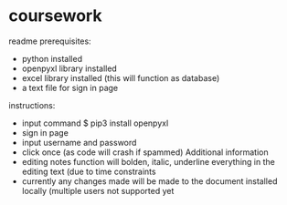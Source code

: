 # coursework

readme
prerequisites:
- python installed
- openpyxl library installed
- excel library installed (this will function as database)
- a text file for sign in page 

instructions:
- input command $ pip3 install openpyxl
- sign in page 
- input username and password
- click once (as code will crash if spammed)
Additional information
- editing notes function will bolden, italic, underline everything in the editing text (due to time constraints
- currently any changes made will be made to the document installed locally (multiple users not supported yet
